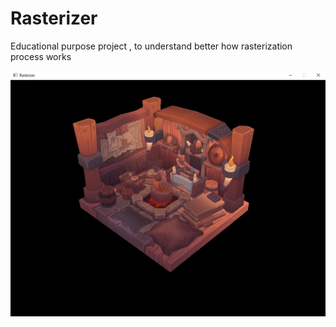 # Rasterizer
Educational purpose project , to understand better how rasterization process works

![Preview](preview/preview.jpg?raw=true "Preview")
